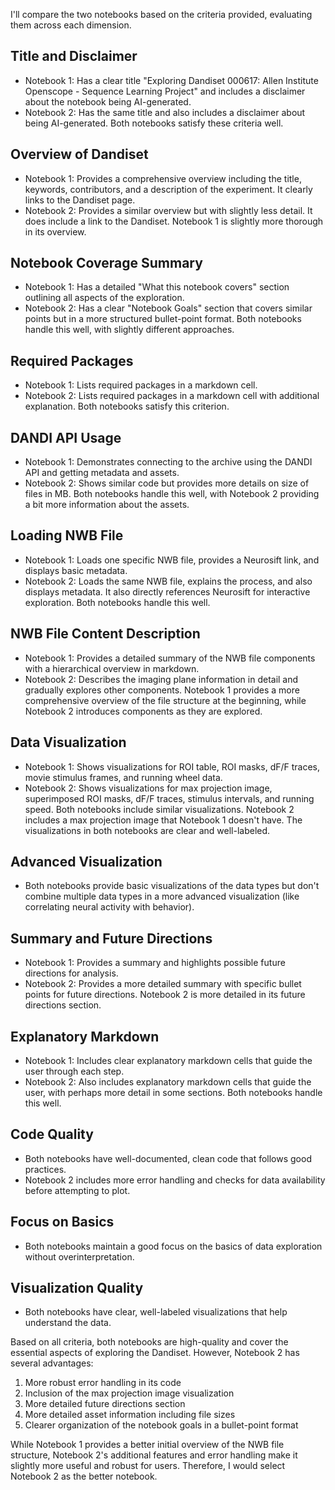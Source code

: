 I'll compare the two notebooks based on the criteria provided, evaluating them across each dimension.

## Title and Disclaimer
- Notebook 1: Has a clear title "Exploring Dandiset 000617: Allen Institute Openscope - Sequence Learning Project" and includes a disclaimer about the notebook being AI-generated.
- Notebook 2: Has the same title and also includes a disclaimer about being AI-generated.
Both notebooks satisfy these criteria well.

## Overview of Dandiset
- Notebook 1: Provides a comprehensive overview including the title, keywords, contributors, and a description of the experiment. It clearly links to the Dandiset page.
- Notebook 2: Provides a similar overview but with slightly less detail. It does include a link to the Dandiset.
Notebook 1 is slightly more thorough in its overview.

## Notebook Coverage Summary
- Notebook 1: Has a detailed "What this notebook covers" section outlining all aspects of the exploration.
- Notebook 2: Has a clear "Notebook Goals" section that covers similar points but in a more structured bullet-point format.
Both notebooks handle this well, with slightly different approaches.

## Required Packages
- Notebook 1: Lists required packages in a markdown cell.
- Notebook 2: Lists required packages in a markdown cell with additional explanation.
Both notebooks satisfy this criterion.

## DANDI API Usage
- Notebook 1: Demonstrates connecting to the archive using the DANDI API and getting metadata and assets.
- Notebook 2: Shows similar code but provides more details on size of files in MB.
Both notebooks handle this well, with Notebook 2 providing a bit more information about the assets.

## Loading NWB File
- Notebook 1: Loads one specific NWB file, provides a Neurosift link, and displays basic metadata.
- Notebook 2: Loads the same NWB file, explains the process, and also displays metadata. It also directly references Neurosift for interactive exploration.
Both notebooks handle this well.

## NWB File Content Description
- Notebook 1: Provides a detailed summary of the NWB file components with a hierarchical overview in markdown.
- Notebook 2: Describes the imaging plane information in detail and gradually explores other components.
Notebook 1 provides a more comprehensive overview of the file structure at the beginning, while Notebook 2 introduces components as they are explored.

## Data Visualization
- Notebook 1: Shows visualizations for ROI table, ROI masks, dF/F traces, movie stimulus frames, and running wheel data.
- Notebook 2: Shows visualizations for max projection image, superimposed ROI masks, dF/F traces, stimulus intervals, and running speed.
Both notebooks include similar visualizations. Notebook 2 includes a max projection image that Notebook 1 doesn't have. The visualizations in both notebooks are clear and well-labeled.

## Advanced Visualization
- Both notebooks provide basic visualizations of the data types but don't combine multiple data types in a more advanced visualization (like correlating neural activity with behavior).

## Summary and Future Directions
- Notebook 1: Provides a summary and highlights possible future directions for analysis.
- Notebook 2: Provides a more detailed summary with specific bullet points for future directions.
Notebook 2 is more detailed in its future directions section.

## Explanatory Markdown
- Notebook 1: Includes clear explanatory markdown cells that guide the user through each step.
- Notebook 2: Also includes explanatory markdown cells that guide the user, with perhaps more detail in some sections.
Both notebooks handle this well.

## Code Quality
- Both notebooks have well-documented, clean code that follows good practices.
- Notebook 2 includes more error handling and checks for data availability before attempting to plot.

## Focus on Basics
- Both notebooks maintain a good focus on the basics of data exploration without overinterpretation.

## Visualization Quality
- Both notebooks have clear, well-labeled visualizations that help understand the data.

Based on all criteria, both notebooks are high-quality and cover the essential aspects of exploring the Dandiset. However, Notebook 2 has several advantages:
1. More robust error handling in its code
2. Inclusion of the max projection image visualization
3. More detailed future directions section
4. More detailed asset information including file sizes
5. Clearer organization of the notebook goals in a bullet-point format

While Notebook 1 provides a better initial overview of the NWB file structure, Notebook 2's additional features and error handling make it slightly more useful and robust for users. Therefore, I would select Notebook 2 as the better notebook.